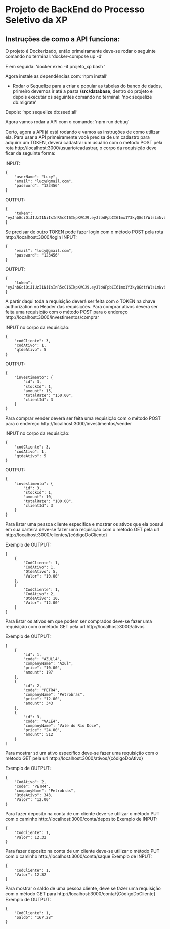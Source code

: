 # Projeto de BackEnd do Processo Seletivo da XP
## Instruções de como a API funciona:

O projeto é Dockerizado, então primeiramente deve-se rodar o seguinte comando no terminal:
‘docker-compose up -d’

E em seguida:
‘docker exec -it projeto_xp bash ’

Agora instale as dependências com:
‘npm install’

- Rodar o Sequelize para a criar e popular as tabelas do banco de dados, primeiro devemos ir até a pasta **/src/database**, dentro do projeto e depois executar os seguintes comando no terminal:
‘npx sequelize db:migrate’

Depois:
‘npx sequelize db:seed:all’

Agora vamos rodar a API com o comando:
‘npm run debug’

Certo, agora a API já está rodando e vamos as instruções de como utilizar ela.
Para usar a API primeiramente você precisa de um cadastro para adquirir um TOKEN, deverá cadastrar um usuário com o método POST pela rota http://localhost:3000/usuario/cadastrar, o corpo da requisição deve ficar da seguinte forma:

INPUT:
```
{
    "userName": "Lucy",
    "email": "lucy@gmail.com",
    "password": "123456"
}
```
OUTPUT:
```
{
    "token": "eyJhbGciOiJIUzI1NiIsInR5cCI6IkpXVCJ9.eyJlbWFpbCI6Imx1Y3kyQGdtYWlsLmNvbSIsImlhdCI6MTY1ODcwOTgxMiwiZXhwIjoxNjYwMDA1ODEyfQ.KzK3c632YiVVRiIlEJju_r7uYvpzYNarVqLaE0Ae23Y"
}
```
Se precisar de outro TOKEN pode fazer login com o método POST pela rota http://localhost:3000/login
INPUT:
```
{
    "email": "lucy@gmail.com",
    "password": "123456"
}
```
OUTPUT:
```
{
    "token": "eyJhbGciOiJIUzI1NiIsInR5cCI6IkpXVCJ9.eyJlbWFpbCI6Imx1Y3kyQGdtYWlsLmNvbSIsImlhdCI6MTY1ODcwOTgxMiwiZXhwIjoxNjYwMDA1ODEyfQ.KzK3c632YiVVRiIlEJju_r7uYvpzYNarVqLaE0Ae23Y"
}
```
A  partir daqui toda a requisição deverá ser feita com o TOKEN na chave authorization no Header das requisições.
Para comprar ativos devera ser feita uma requisição com o método POST para o endereço http://localhost:3000/investimentos/comprar

INPUT no corpo da requisição:
```
{
    "codCliente": 3,
    "codAtivo": 1,
    "qtdeAtivo": 5
}
```
OUTPUT:
```
{
    "investimento": {
        "id": 3,
        "stockId": 1,
        "amount": 15,
        "totalRate": "150.00",
        "clientId": 3
    }
}
```
Para comprar vender deverá ser feita uma requisição com o método POST para o endereço http://localhost:3000/investimentos/vender

INPUT no corpo da requisição:
```
{
    "codCliente": 3,
    "codAtivo": 1,
    "qtdeAtivo": 5
}
```
OUTPUT:
```
{
    "investimento": {
        "id": 3,
        "stockId": 1,
        "amount": 10,
        "totalRate": "100.00",
        "clientId": 3
    }
}
```
Para listar uma pessoa cliente especifica e mostrar os ativos que ela possui em sua carteira deve-se fazer uma requisição com o método GET pela url http://localhost:3000/clientes/{códigoDoCliente}

Exemplo de OUTPUT:
```
[
    {
        "CodCliente": 1,
        "CodAtivo": 1,
        "QtdeAtivo": 5,
        "Valor": "10.00"
    },
    {
        "CodCliente": 1,
        "CodAtivo": 2,
        "QtdeAtivo": 10,
        "Valor": "12.00"
    }
]
```
Para listar os ativos em que podem ser comprados deve-se fazer uma requisição com o método GET pela url  http://localhost:3000/ativos

Exemplo de OUTPUT:
```
[
    {
        "id": 1,
        "code": "AZULl4",
        "companyName": "Azul",
        "price": "10.00",
        "amount": 197
    },
    {
        "id": 2,
        "code": "PETR4",
        "companyName": "Petrobras",
        "price": "12.00",
        "amount": 343
    },
    {
        "id": 3,
        "code": "VALE4",
        "companyName": "Vale do Rio Doce",
        "price": "24.00",
        "amount": 512
    }
]
```
Para mostrar só um ativo específico deve-se fazer uma requisição com o método GET pela url  http://localhost:3000/ativos/{códigoDoAtivo}

Exemplo de OUTPUT:
```
{
    "CodAtivo": 2,
    "code": "PETR4",
    "companyName": "Petrobras",
    "QtdeAtivo": 343,
    "Valor": "12.00"
}
```
Para fazer deposito na conta de um cliente deve-se utilizar o método PUT com o caminho http://localhost:3000/conta/deposito
Exemplo de INPUT:

```
{
    "CodCliente": 1,
    "Valor": 12.32
}
```
Para fazer deposito na conta de um cliente deve-se utilizar o método PUT com o caminho http://localhost:3000/conta/saque
Exemplo de INPUT:

```
{
    "CodCliente": 1,
    "Valor": 12.32
}
```
Para mostrar o saldo de uma pessoa cliente, deve se fazer uma requisição com o  método GET para http://localhost:3000/conta/{CódigoDoCliente}
Exemplo de OUTPUT:

```
{
    "CodCliente": 1,
    "Saldo": "167.28"
}
```












